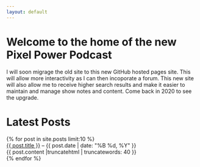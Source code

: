 ```yaml
---
layout: default
---
```


# Welcome to the home of the new Pixel Power Podcast

I will soon migrage the old site to this new GitHub hosted pages site. This will allow more interactivity as I can then incoporate a forum. This new site will also allow me to receive higher search results and make it easier to maintain and manage show notes and content. Come back in 2020 to see the upgrade.

<h1>Latest Posts</h1>
{% for post in site.posts limit:10 %}
<li style='list-style-type: none;'>
</h2><a href="{{ post.url }}">{{ post.title }}</a></h2> – {{ post.date | date: "%B %d, %Y" }} <div></div>
<div>{{ post.content |truncatehtml | truncatewords: 40 }}</div>
</li>
{% endfor %}